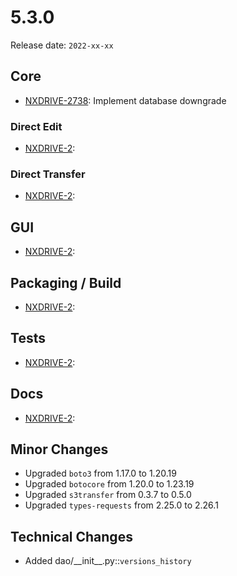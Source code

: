 # 5.3.0

Release date: `2022-xx-xx`

## Core

- [NXDRIVE-2738](https://jira.nuxeo.com/browse/NXDRIVE-2738): Implement database downgrade

### Direct Edit

- [NXDRIVE-2](https://jira.nuxeo.com/browse/NXDRIVE-2):

### Direct Transfer

- [NXDRIVE-2](https://jira.nuxeo.com/browse/NXDRIVE-2):

## GUI

- [NXDRIVE-2](https://jira.nuxeo.com/browse/NXDRIVE-2):

## Packaging / Build

- [NXDRIVE-2](https://jira.nuxeo.com/browse/NXDRIVE-2):

## Tests

- [NXDRIVE-2](https://jira.nuxeo.com/browse/NXDRIVE-2):

## Docs

- [NXDRIVE-2](https://jira.nuxeo.com/browse/NXDRIVE-2):

## Minor Changes

- Upgraded `boto3` from 1.17.0 to 1.20.19
- Upgraded `botocore` from 1.20.0 to 1.23.19
- Upgraded `s3transfer` from 0.3.7 to 0.5.0
- Upgraded `types-requests` from 2.25.0 to 2.26.1

## Technical Changes

- Added dao/\_\_init\_\_.py::`versions_history`
